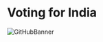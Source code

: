 # Voting for India


![GitHubBanner](https://github.com/aditya-git16/IBC-blocBuild/assets/120359599/6f0cc7f1-1567-4cd4-a2c9-1a87c60592ab)
